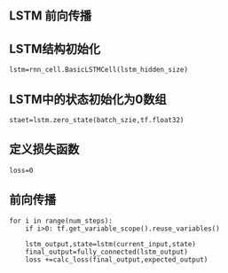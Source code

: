 LSTM 前向传播
-------
## LSTM结构初始化
```
lstm=rnn_cell.BasicLSTMCell(lstm_hidden_size)
```

## LSTM中的状态初始化为0数组
```
staet=lstm.zero_state(batch_szie,tf.float32)
```
## 定义损失函数
```
loss=0
```
## 前向传播
```
for i in range(num_steps):
    if i>0: tf.get_variable_scope().reuse_variables()
    
    lstm_output,state=lstm(current_input,state)
    final_output=fully_connected(lstm_output)
    loss +=calc_loss(final_output,expected_output)
    
```
